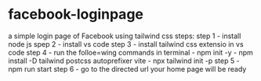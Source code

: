 # facebook-loginpage
a simple login page of Facebook using tailwind css
steps:
step 1 - install node js
spep 2 - install vs code
step 3 - install tailwind css extensio in vs code
step 4 - run the folloe=wing commands in terminal
          - npm init -y
          - npm install -D tailwind postcss autoprefixer vite
          - npx tailwind init -p
step 5 - npm run start 
step 6 - go to the directed url your home page will be ready

